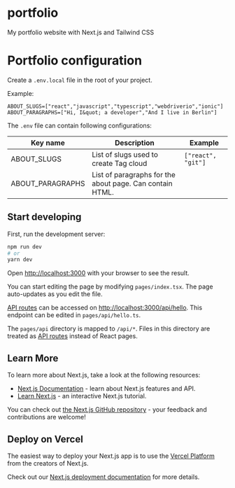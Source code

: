 # portfolio
My portfolio website with Next.js and Tailwind CSS


# Portfolio configuration
Create a `.env.local` file in the root of your project.

Example: 
```
ABOUT_SLUGS=["react","javascript","typescript","webdriverio","ionic"]
ABOUT_PARAGRAPHS=["Hi, I&quot; a developer","And I live in Berlin"]

```

The `.env` file can contain following configurations:

| Key name         | Description                                              | Example            |
|------------------|----------------------------------------------------------|--------------------|
| ABOUT_SLUGS      | List of slugs used to create Tag cloud                   | `["react", "git"]` |
| ABOUT_PARAGRAPHS | List of paragraphs for the about page. Can contain HTML. ||

## Start developing

First, run the development server:

```bash
npm run dev
# or
yarn dev
```


Open [http://localhost:3000](http://localhost:3000) with your browser to see the result.

You can start editing the page by modifying `pages/index.tsx`. The page auto-updates as you edit the file.

[API routes](https://nextjs.org/docs/api-routes/introduction) can be accessed on [http://localhost:3000/api/hello](http://localhost:3000/api/hello). This endpoint can be edited in `pages/api/hello.ts`.

The `pages/api` directory is mapped to `/api/*`. Files in this directory are treated as [API routes](https://nextjs.org/docs/api-routes/introduction) instead of React pages.

## Learn More

To learn more about Next.js, take a look at the following resources:

- [Next.js Documentation](https://nextjs.org/docs) - learn about Next.js features and API.
- [Learn Next.js](https://nextjs.org/learn) - an interactive Next.js tutorial.

You can check out [the Next.js GitHub repository](https://github.com/vercel/next.js/) - your feedback and contributions are welcome!

## Deploy on Vercel

The easiest way to deploy your Next.js app is to use the [Vercel Platform](https://vercel.com/new?utm_medium=default-template&filter=next.js&utm_source=create-next-app&utm_campaign=create-next-app-readme) from the creators of Next.js.

Check out our [Next.js deployment documentation](https://nextjs.org/docs/deployment) for more details.
